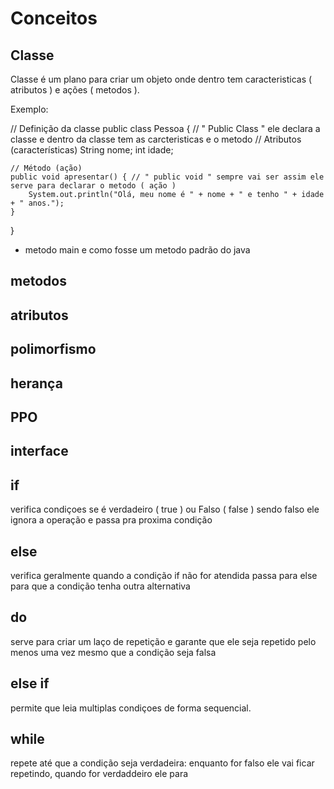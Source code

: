 # Conceitos

## Classe
Classe é um plano para criar um objeto onde dentro tem caracteristicas ( atributos ) e ações ( metodos ).  

Exemplo:

// Definição da classe
public class Pessoa { // " Public Class " ele declara a classe e dentro da classe tem as carcteristicas e o metodo 
    // Atributos (características)
    String nome;
    int idade;

    // Método (ação)
    public void apresentar() { // " public void " sempre vai ser assim ele serve para declarar o metodo ( ação ) 
        System.out.println("Olá, meu nome é " + nome + " e tenho " + idade + " anos.");
    }
}

* metodo main e como fosse um metodo padrão do java 

## metodos




## atributos



## polimorfismo



## herança




## PPO



## interface



## if
verifica condiçoes se é verdadeiro ( true ) ou Falso ( false ) sendo falso ele ignora a operação e passa pra proxima condição 




## else
verifica geralmente quando a condição if não for atendida passa para else para que a condição tenha outra alternativa


## do
serve para criar um laço de repetição e garante que ele seja repetido pelo menos uma vez mesmo que a condição seja falsa 

## else if
permite que leia multiplas condiçoes de forma sequencial. 



## while
repete até que a condição seja verdadeira: enquanto for falso ele vai ficar repetindo, quando for verdaddeiro ele para 
